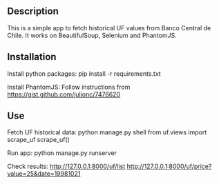 ## Description

This is a simple app to fetch historical UF values from Banco Central de Chile. It works on BeautifulSoup, Selenium and PhantomJS.

## Installation

Install python packages:
    pip install -r requirements.txt

Install PhantomJS:
    Follow instructions from https://gist.github.com/julionc/7476620

## Use

Fetch UF historical data:
    python manage.py shell
    from uf.views import scrape_uf
    scrape_uf()

Run app:
    python manage.py runserver

Check results:
    http://127.0.0.1:8000/uf/list
    http://127.0.0.1:8000/uf/price?value=25&date=19981021



